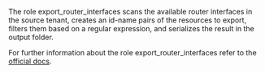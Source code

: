 The role export_router_interfaces
scans the available router interfaces in the
source tenant, creates an id-name pairs
of the resources to export, filters them
based on a regular expression, and serializes
the result in the output folder.

For further information about the role export_router_interfaces refer to the
[official docs](https://os-migrate.github.io/os-migrate/roles/role-export_router_interfaces.html).

